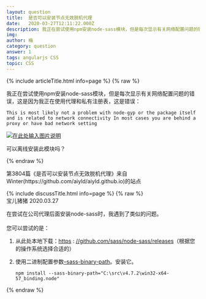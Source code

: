```yaml
---
layout: question
title:  是否可以安装节点无效脱机代理
date:   2020-03-27T12:11:22.000Z
description: 我正在尝试使用npm安装node-sass模块，但是每次显示有关网络配置问题的错误，这是因为我正在使用代理和私有注册表，这是错误： This is m...
img: 
author: 梅
category: question
answer: 1
tags: angularjs CSS
topic: CSS
---
```

<div class="article-root">
  <div class="article">
    {% include articleTitle.html info=page %}
    {% raw %}
    <div class="article-content"><p><font style="vertical-align: inherit;"><font style="vertical-align: inherit;">我正在尝试使用npm安装node-sass模块，但是每次显示有关网络配置问题的错误，这是因为我正在使用代理和私有注册表，这是错误： </font></font></p>

<pre><code>This is most likely not a problem with node-gyp or the package itself and is related to network connectivity In most cases you are behind a proxy or have bad network setting 
</code></pre>

<p><a href="https://www.samyoc.com//uploads/users/24175/images/thumbnails/1585311081457.png" data-src="https://www.samyoc.com//uploads/users/24175/images/1585311081457.png" rel="noreferrer"><img src="https://i.stack.imgur.com/KFMFf.png" alt="在此处输入图片说明"></a></p>

<p><font style="vertical-align: inherit;"><font style="vertical-align: inherit;">可以离线安装此模块吗？ </font></font></p></div>
    {% endraw %}
  </div>
  <p class="winter_mark">第3804篇《是否可以安装节点无效脱机代理》来自Winter(https://github.com/aiyld/aiyld.github.io)的站点</p>
  <div class="discuss-wrapper">
    {% include discussTitle.html info=page %}
    {% raw %}
    <div class="discuss-list">
    <div class="discuss-item">
        <div class="discuss-parent">
          <div class="discuss-meta">
            <span class="discuss-user">宝儿猪猪</span>
            <span class="discuss-time">2020.03.27</span>
          </div>
          <div class="discuss-comment"><p><font style="vertical-align: inherit;"><font style="vertical-align: inherit;">在尝试在公司代理后面安装node-sass时，我遇到了类似的问题。</font></font><br><br><font style="vertical-align: inherit;"><font style="vertical-align: inherit;">
您可以尝试的是：</font></font></p>

<ol>
<li><font style="vertical-align: inherit;"><font style="vertical-align: inherit;">从此处本地下载：</font></font><a href="https://github.com/sass/node-sass/releases" rel="noreferrer"><font style="vertical-align: inherit;"><font style="vertical-align: inherit;">https</font></font></a><font style="vertical-align: inherit;"><font style="vertical-align: inherit;"> : </font><a href="https://github.com/sass/node-sass/releases" rel="noreferrer"><font style="vertical-align: inherit;">//github.com/sass/node-sass/releases</font></a><font style="vertical-align: inherit;">（根据您的操作系统选择合适的）</font></font></li>
<li><p><font style="vertical-align: inherit;"><font style="vertical-align: inherit;">使用二进制配置参数</font></font><a href="https://github.com/sass/node-sass#binary-configuration-parameters" rel="noreferrer"><font style="vertical-align: inherit;"><font style="vertical-align: inherit;">–sass-binary-path</font></font></a><font style="vertical-align: inherit;"><font style="vertical-align: inherit;">。</font><font style="vertical-align: inherit;">安装它。</font></font></p>

<p><code>npm install --sass-binary-path="C:\src\v4.7.2\win32-x64-57_binding.node"</code></p></li>
</ol></div>
        </div></div>
    </div>
    {% endraw %}
  </div>
<div>
